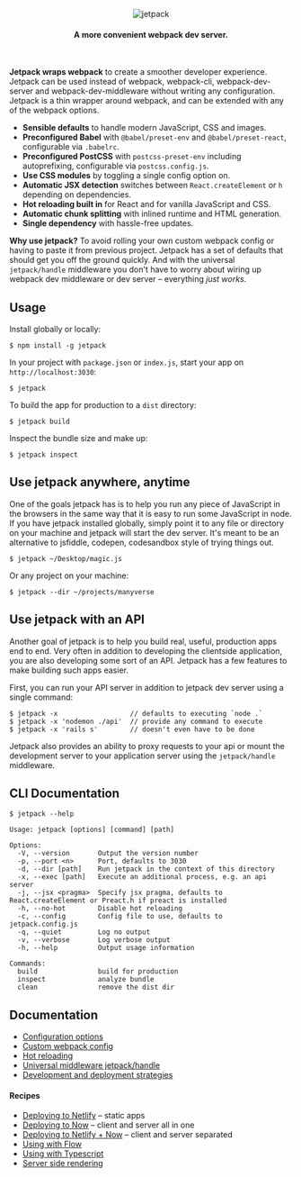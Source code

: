 <p align="center">
  <img src="https://user-images.githubusercontent.com/324440/48484676-a1690280-e80e-11e8-9835-14c6b0c5bb98.png" alt="jetpack" title="jetpack">
</p>

<h4 align="center">A more convenient webpack dev server.</h4>
<br />

**Jetpack wraps webpack** to create a smoother developer experience. Jetpack can be used instead of webpack, webpack-cli, webpack-dev-server and webpack-dev-middleware without writing any configuration. Jetpack is a thin wrapper around webpack, and can be extended with any of the webpack options.

- **Sensible defaults** to handle modern JavaScript, CSS and images.
- **Preconfigured Babel** with `@babel/preset-env` and `@babel/preset-react`, configurable via `.babelrc`.
- **Preconfigured PostCSS** with `postcss-preset-env` including autoprefixing, configurable via `postcss.config.js`.
- **Use CSS modules** by toggling a single config option on.
- **Automatic JSX detection** switches between `React.createElement` or `h` depending on dependencies.
- **Hot reloading built in** for React and for vanilla JavaScript and CSS.
- **Automatic chunk splitting** with inlined runtime and HTML generation.
- **Single dependency** with hassle-free updates.

**Why use jetpack?** To avoid rolling your own custom webpack config or having to paste it from previous project. Jetpack has a set of defaults that should get you off the ground quickly. And with the universal `jetpack/handle` middleware you don't have to worry about wiring up webpack dev middleware or dev server – everything _just works_.

## Usage

Install globally or locally:

    $ npm install -g jetpack

In your project with `package.json` or `index.js`, start your app on `http://localhost:3030`:

    $ jetpack

To build the app for production to a `dist` directory:

    $ jetpack build

Inspect the bundle size and make up:

    $ jetpack inspect

## Use jetpack anywhere, anytime

One of the goals jetpack has is to help you run any piece of JavaScript in the browsers in the same way that it is easy to run some JavaScript in node. If you have jetpack installed globally, simply point it to any file or directory on your machine and jetpack will start the dev server. It's meant to be an alternative to jsfiddle, codepen, codesandbox style of trying things out.

    $ jetpack ~/Desktop/magic.js

Or any project on your machine:

    $ jetpack --dir ~/projects/manyverse

## Use jetpack with an API

Another goal of jetpack is to help you build real, useful, production apps end to end. Very often in addition to developing the clientside application, you are also developing some sort of an API. Jetpack has a few features to make building such apps easier.

First, you can run your API server in addition to jetpack dev server using a single command:

    $ jetpack -x                  // defaults to executing `node .`
    $ jetpack -x 'nodemon ./api'  // provide any command to execute
    $ jetpack -x 'rails s'        // doesn't even have to be done

Jetpack also provides an ability to proxy requests to your api or mount the development server to your application server using the `jetpack/handle` middleware.

## CLI Documentation

```
$ jetpack --help

Usage: jetpack [options] [command] [path]

Options:
  -V, --version       Output the version number
  -p, --port <n>      Port, defaults to 3030
  -d, --dir [path]    Run jetpack in the context of this directory
  -x, --exec [path]   Execute an additional process, e.g. an api server
  -j, --jsx <pragma>  Specify jsx pragma, defaults to React.createElement or Preact.h if preact is installed
  -h, --no-hot        Disable hot reloading
  -c, --config        Config file to use, defaults to jetpack.config.js
  -q, --quiet         Log no output
  -v, --verbose       Log verbose output
  -h, --help          Output usage information

Commands:
  build               build for production
  inspect             analyze bundle
  clean               remove the dist dir
```

## Documentation

* [Configuration options](./docs/01-configuration-options.md)
* [Custom webpack config](./docs/01-custom-webpack-config.md)
* [Hot reloading](./docs/02-deploying-to-netlify.md)
* [Universal middleware jetpack/handle](./docs/02-deploying-to-netlify.md)
* [Development and deployment strategies](./docs/02-deploying-to-netlify.md)

#### Recipes

* [Deploying to Netlify](./docs/02-deploying-to-netlify.md) – static apps
* [Deploying to Now](./docs/02-deploying-to-netlify.md) – client and server all in one
* [Deploying to Netlify + Now](./docs/02-deploying-to-netlify.md) – client and server separated
* [Using with Flow](./docs/02-deploying-to-netlify.md)
* [Using with Typescript](./docs/02-deploying-to-netlify.md)
* [Server side rendering](./docs/02-deploying-to-netlify.md)
